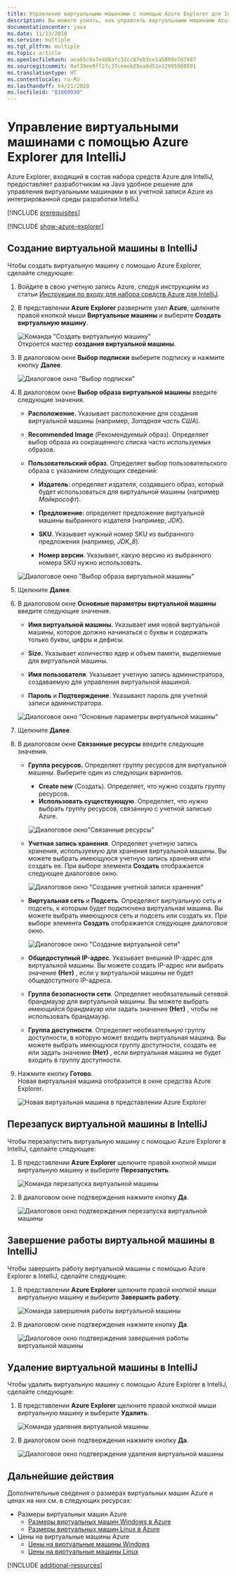 ```yaml
---
title: Управление виртуальными машинами с помощью Azure Explorer для IntelliJ
description: Вы можете узнать, как управлять виртуальными машинами Azure с помощью Azure Explorer для IntelliJ.
documentationcenter: java
ms.date: 11/13/2018
ms.service: multiple
ms.tgt_pltfrm: multiple
ms.topic: article
ms.openlocfilehash: aea65c8a7edd8afc32cc87eb3ce1a5899e7d7487
ms.sourcegitcommit: 0af39ee9ff27c37ceeeb28ea9d51e32995989591
ms.translationtype: HT
ms.contentlocale: ru-RU
ms.lasthandoff: 04/21/2020
ms.locfileid: "81669930"
---
```

# <a name="manage-virtual-machines-by-using-the-azure-explorer-for-intellij"></a>Управление виртуальными машинами с помощью Azure Explorer для IntelliJ

Azure Explorer, входящий в состав набора средств Azure для IntelliJ, предоставляет разработчикам на Java удобное решение для управления виртуальными машинами в их учетной записи Azure из интегрированной среды разработки IntelliJ.

[!INCLUDE [prerequisites](includes/prerequisites.md)]

[!INCLUDE [show-azure-explorer](includes/show-azure-explorer.md)]

## <a name="create-a-virtual-machine-in-intellij"></a>Создание виртуальной машины в IntelliJ

Чтобы создать виртуальную машину с помощью Azure Explorer, сделайте следующее: 

1. Войдите в свою учетную запись Azure, следуя инструкциям из статьи [Инструкции по входу для набора средств Azure для IntelliJ].

2. В представлении **Azure Explorer** разверните узел **Azure**, щелкните правой кнопкой мыши **Виртуальные машины** и выберите **Создать виртуальную машину**. 

   ![Команда "Создать виртуальную машину"][CR01]  
    Откроется мастер **создания виртуальной машины**.

3. В диалоговом окне **Выбор подписки** выберите подписку и нажмите кнопку **Далее**. 

   ![Диалоговое окно "Выбор подписки"][CR02]

4. В диалоговом окне **Выбор образа виртуальной машины** введите следующие значения.

   * **Расположение.** Указывает расположение для создания виртуальной машины (например, *Западная часть США*). 

   * **Recommended Image** (Рекомендуемый образ). Определяет выбор образа из сокращенного списка часто используемых образов.

   * **Пользовательский образ**. Определяет выбор пользовательского образа с указанием следующих сведений:

      * **Издатель**: определяет издателя, создавшего образ, который будет использоваться для виртуальной машины (например *Майкрософт*).

      * **Предложение**: определяет предложение виртуальной машины выбранного издателя (например, *JDK*).

      * **SKU**. Указывает нужный номер SKU из выбранного предложения (например, *JDK_8*).

      * **Номер версии**. Указывает, какую версию из выбранного номера SKU нужно использовать.

   ![Диалоговое окно "Выбор образа виртуальной машины"][CR03]

5. Щелкните **Далее**. 

6. В диалоговом окне **Основные параметры виртуальной машины** введите следующие значения.

   * **Имя виртуальной машины**. Указывает имя новой виртуальной машины, которое должно начинаться с буквы и содержать только буквы, цифры и дефисы.

   * **Size.** Указывает количество ядер и объем памяти, выделяемые для виртуальной машины.

   * **Имя пользователя**. Указывает учетную запись администратора, создаваемую для управления виртуальной машиной.

   * **Пароль** и **Подтверждение**. Указывают пароль для учетной записи администратора.

   ![Диалоговое окно "Основные параметры виртуальной машины"][CR04]

7. Щелкните **Далее**. 

8. В диалоговом окне **Связанные ресурсы** введите следующие значения.

   * **Группа ресурсов.** Определяет группу ресурсов для виртуальной машины. Выберите один из следующих вариантов.
      * **Create new** (Создать). Определяет, что нужно создать группу ресурсов.
      * **Использовать существующую**. Определяет, что нужно выбрать группу ресурсов, связанную с учетной записью Azure.

       ![Диалоговое окно"Связанные ресурсы"][CR07]

   * **Учетная запись хранения**. Определяет учетную запись хранения, используемую для хранения виртуальной машины. Вы можете выбрать имеющуюся учетную запись хранения или создать ее. При выборе элемента **Создать** отображается следующее диалоговое окно.

      ![Диалоговое окно "Создание учетной записи хранения"][CR05]

   * **Виртуальная сеть** и **Подсеть**. Определяют виртуальную сеть и подсеть, к которым будет подключена виртуальная машина. Вы можете выбрать имеющуюся сеть и подсеть или создать их. При выборе элемента **Создать** отображается следующее диалоговое окно.

      ![Диалоговое окно "Создание виртуальной сети"][CR06]

   * **Общедоступный IP-адрес**. Указывает внешний IP-адрес для виртуальной машины. Вы можете создать IP-адрес или выбрать значение **(Нет)** , если у виртуальной машины не будет общедоступного IP-адреса. 

   * **Группа безопасности сети**. Определяет необязательный сетевой брандмауэр для виртуальной машины. Вы можете выбрать имеющийся брандмауэр или задать значение **(Нет)** , чтобы не использовать брандмауэр. 

   * **Группа доступности**. Определяет необязательную группу доступности, в которую может входить виртуальная машина. Вы можете выбрать имеющуюся группу доступности, создать ее или задать значение **(Нет)** , если виртуальная машина не будет входить в группу доступности.

9. Нажмите кнопку **Готово**.  
    Новая виртуальная машина отобразится в окне средства Azure Explorer. 

   ![Новая виртуальная машина в представлении Azure Explorer][CR08]

## <a name="restart-a-virtual-machine-in-intellij"></a>Перезапуск виртуальной машины в IntelliJ

Чтобы перезапустить виртуальную машину с помощью Azure Explorer в IntelliJ, сделайте следующее:

1. В представлении **Azure Explorer** щелкните правой кнопкой мыши виртуальную машину и выберите **Перезапустить**.

   ![Команда перезапуска виртуальной машины][RE01]

2. В диалоговом окне подтверждения нажмите кнопку **Да**. 

   ![Диалоговое окно подтверждения перезапуска виртуальной машины][RE02]

## <a name="shut-down-a-virtual-machine-in-intellij"></a>Завершение работы виртуальной машины в IntelliJ

Чтобы завершить работу виртуальной машины с помощью Azure Explorer в IntelliJ, сделайте следующее:

1. В представлении **Azure Explorer** щелкните правой кнопкой мыши виртуальную машину и выберите **Завершить работу**.

   ![Команда завершения работы виртуальной машины][SH01]

2. В диалоговом окне подтверждения нажмите кнопку **Да**. 

   ![Диалоговое окно подтверждения завершения работы виртуальной машины][SH02]

## <a name="delete-a-virtual-machine-in-intellij"></a>Удаление виртуальной машины в IntelliJ

Чтобы удалить виртуальную машину с помощью Azure Explorer в IntelliJ, сделайте следующее:

1. В представлении **Azure Explorer** щелкните правой кнопкой мыши виртуальную машину и выберите **Удалить**.

   ![Команда удаления виртуальной машины][DE01]

2. В диалоговом окне подтверждения нажмите кнопку **Да**. 

   ![Диалоговое окно подтверждения удаления виртуальной машины][DE02]

## <a name="next-steps"></a>Дальнейшие действия

Дополнительные сведения о размерах виртуальных машин Azure и ценах на них см. в следующих ресурсах:

* Размеры виртуальных машин Azure
  * [Размеры виртуальных машин Windows в Azure]
  * [Размеры виртуальных машин Linux в Azure]
* Цены на виртуальные машины Azure
  * [Цены на виртуальные машины Windows]
  * [Цены на виртуальные машины Linux]

[!INCLUDE [additional-resources](includes/additional-resources.md)]

<!-- URL List -->

[Инструкции по входу для набора средств Azure для IntelliJ]: ./sign-in-instructions.md
[Размеры виртуальных машин Windows в Azure]: /azure/virtual-machines/virtual-machines-windows-sizes
[Размеры виртуальных машин Linux в Azure]: /azure/virtual-machines/virtual-machines-linux-sizes
[Цены на виртуальные машины Windows]: https://azure.microsoft.com/pricing/details/virtual-machines/windows/
[Цены на виртуальные машины Linux]: https://azure.microsoft.com/pricing/details/virtual-machines/linux/

<!-- IMG List -->

[RE01]: media/managing-virtual-machines-using-azure-explorer/RE01.png
[RE02]: media/managing-virtual-machines-using-azure-explorer/RE02.png

[SH01]: media/managing-virtual-machines-using-azure-explorer/SH01.png
[SH02]: media/managing-virtual-machines-using-azure-explorer/SH02.png

[DE01]: media/managing-virtual-machines-using-azure-explorer/DE01.png
[DE02]: media/managing-virtual-machines-using-azure-explorer/DE02.png

[CR01]: media/managing-virtual-machines-using-azure-explorer/CR01.png
[CR02]: media/managing-virtual-machines-using-azure-explorer/CR02.png
[CR03]: media/managing-virtual-machines-using-azure-explorer/CR03.png
[CR04]: media/managing-virtual-machines-using-azure-explorer/CR04.png
[CR05]: media/managing-virtual-machines-using-azure-explorer/CR05.png
[CR06]: media/managing-virtual-machines-using-azure-explorer/CR06.png
[CR07]: media/managing-virtual-machines-using-azure-explorer/CR07.png
[CR08]: media/managing-virtual-machines-using-azure-explorer/CR08.png

